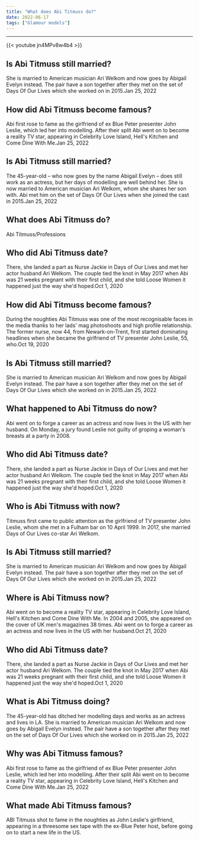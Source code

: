 ```yaml
---
title: "What does Abi Titmuss do?"
date: 2022-06-17
tags: ["Glamour models"]
---
```


---
{{< youtube jn4MPv8w4b4 >}}
## Is Abi Titmuss still married?
She is married to American musician Ari Welkom and now goes by Abigail Evelyn instead. The pair have a son together after they met on the set of Days Of Our Lives which she worked on in 2015.Jan 25, 2022

## How did Abi Titmuss become famous?
Abi first rose to fame as the girlfriend of ex Blue Peter presenter John Leslie, which led her into modelling. After their split Abi went on to become a reality TV star, appearing in Celebrity Love Island, Hell's Kitchen and Come Dine With Me.Jan 25, 2022

## Is Abi Titmuss still married?
The 45-year-old – who now goes by the name Abigail Evelyn – does still work as an actress, but her days of modelling are well behind her. She is now married to American musician Ari Welkom, whom she shares her son with. Abi met him on the set of Days Of Our Lives when she joined the cast in 2015.Jan 25, 2022

## What does Abi Titmuss do?
Abi Titmuss/Professions

## Who did Abi Titmuss date?
There, she landed a part as Nurse Jackie in Days of Our Lives and met her actor husband Ari Welkom. The couple tied the knot in May 2017 when Abi was 21 weeks pregnant with their first child, and she told Loose Women it happened just the way she'd hoped.Oct 1, 2020

## How did Abi Titmuss become famous?
During the noughties Abi Titmuss was one of the most recognisable faces in the media thanks to her lads' mag photoshoots and high profile relationship. The former nurse, now 44, from Newark-on-Trent, first started dominating headlines when she became the girlfriend of TV presenter John Leslie, 55, who.Oct 19, 2020

## Is Abi Titmuss still married?
She is married to American musician Ari Welkom and now goes by Abigail Evelyn instead. The pair have a son together after they met on the set of Days Of Our Lives which she worked on in 2015.Jan 25, 2022

## What happened to Abi Titmuss do now?
Abi went on to forge a career as an actress and now lives in the US with her husband. On Monday, a jury found Leslie not guilty of groping a woman's breasts at a party in 2008.

## Who did Abi Titmuss date?
There, she landed a part as Nurse Jackie in Days of Our Lives and met her actor husband Ari Welkom. The couple tied the knot in May 2017 when Abi was 21 weeks pregnant with their first child, and she told Loose Women it happened just the way she'd hoped.Oct 1, 2020

## Who is Abi Titmuss with now?
Titmuss first came to public attention as the girlfriend of TV presenter John Leslie, whom she met in a Fulham bar on 10 April 1999. In 2017, she married Days of Our Lives co-star Ari Welkom.

## Is Abi Titmuss still married?
She is married to American musician Ari Welkom and now goes by Abigail Evelyn instead. The pair have a son together after they met on the set of Days Of Our Lives which she worked on in 2015.Jan 25, 2022

## Where is Abi Titmuss now?
Abi went on to become a reality TV star, appearing in Celebrity Love Island, Hell's Kitchen and Come Dine With Me. In 2004 and 2005, she appeared on the cover of UK men's magazines 38 times. Abi went on to forge a career as an actress and now lives in the US with her husband.Oct 21, 2020

## Who did Abi Titmuss date?
There, she landed a part as Nurse Jackie in Days of Our Lives and met her actor husband Ari Welkom. The couple tied the knot in May 2017 when Abi was 21 weeks pregnant with their first child, and she told Loose Women it happened just the way she'd hoped.Oct 1, 2020

## What is Abi Titmuss doing?
The 45-year-old has ditched her modelling days and works as an actress and lives in LA. She is married to American musician Ari Welkom and now goes by Abigail Evelyn instead. The pair have a son together after they met on the set of Days Of Our Lives which she worked on in 2015.Jan 25, 2022

## Why was Abi Titmuss famous?
Abi first rose to fame as the girlfriend of ex Blue Peter presenter John Leslie, which led her into modelling. After their split Abi went on to become a reality TV star, appearing in Celebrity Love Island, Hell's Kitchen and Come Dine With Me.Jan 25, 2022

## What made Abi Titmuss famous?
ABI Titmuss shot to fame in the noughties as John Leslie's girlfriend, appearing in a threesome sex tape with the ex-Blue Peter host, before going on to start a new life in the US.

